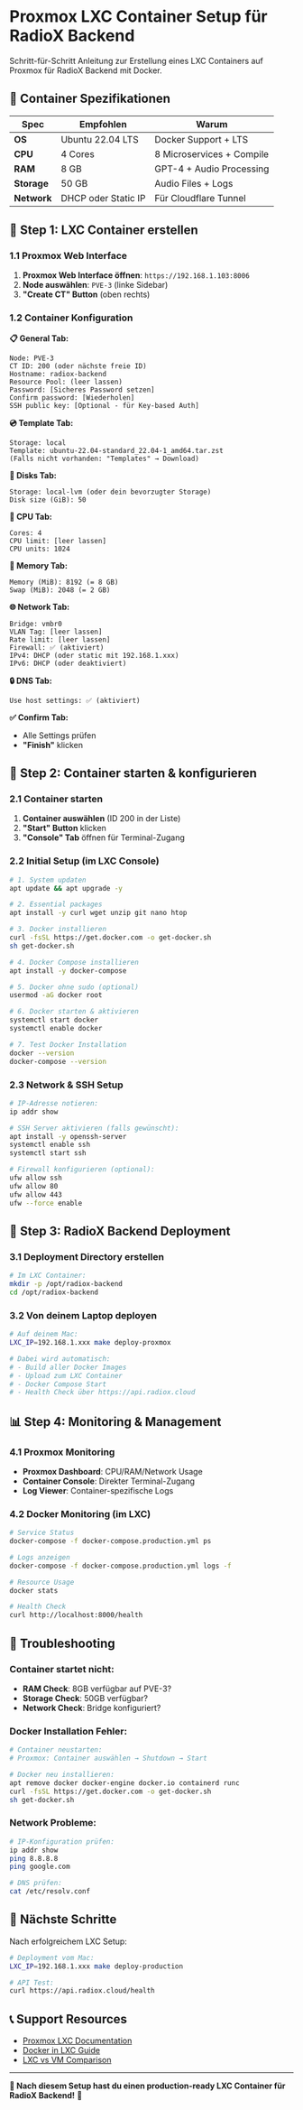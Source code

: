 # Proxmox LXC Container Setup für RadioX Backend

Schritt-für-Schritt Anleitung zur Erstellung eines LXC Containers auf Proxmox für RadioX Backend mit Docker.

## 🎯 **Container Spezifikationen**

| Spec | Empfohlen | Warum |
|------|-----------|-------|
| **OS** | Ubuntu 22.04 LTS | Docker Support + LTS |
| **CPU** | 4 Cores | 8 Microservices + Compile |
| **RAM** | 8 GB | GPT-4 + Audio Processing |
| **Storage** | 50 GB | Audio Files + Logs |
| **Network** | DHCP oder Static IP | Für Cloudflare Tunnel |

## 🚀 **Step 1: LXC Container erstellen**

### 1.1 Proxmox Web Interface

1. **Proxmox Web Interface öffnen**: `https://192.168.1.103:8006`
2. **Node auswählen**: `PVE-3` (linke Sidebar)
3. **"Create CT" Button** (oben rechts)

### 1.2 Container Konfiguration

**📋 General Tab:**
```
Node: PVE-3
CT ID: 200 (oder nächste freie ID)
Hostname: radiox-backend
Resource Pool: (leer lassen)
Password: [Sicheres Password setzen]
Confirm password: [Wiederholen]
SSH public key: [Optional - für Key-based Auth]
```

**💿 Template Tab:**
```
Storage: local
Template: ubuntu-22.04-standard_22.04-1_amd64.tar.zst
(Falls nicht vorhanden: "Templates" → Download)
```

**💾 Disks Tab:**
```
Storage: local-lvm (oder dein bevorzugter Storage)
Disk size (GiB): 50
```

**🔧 CPU Tab:**
```
Cores: 4
CPU limit: [leer lassen]
CPU units: 1024
```

**🧠 Memory Tab:**
```
Memory (MiB): 8192 (= 8 GB)
Swap (MiB): 2048 (= 2 GB)
```

**🌐 Network Tab:**
```
Bridge: vmbr0
VLAN Tag: [leer lassen]
Rate limit: [leer lassen]  
Firewall: ✅ (aktiviert)
IPv4: DHCP (oder static mit 192.168.1.xxx)
IPv6: DHCP (oder deaktiviert)
```

**🔒 DNS Tab:**
```
Use host settings: ✅ (aktiviert)
```

**✅ Confirm Tab:**
- Alle Settings prüfen
- **"Finish"** klicken

## 🚀 **Step 2: Container starten & konfigurieren**

### 2.1 Container starten

1. **Container auswählen** (ID 200 in der Liste)
2. **"Start" Button** klicken
3. **"Console" Tab** öffnen für Terminal-Zugang

### 2.2 Initial Setup (im LXC Console)

```bash
# 1. System updaten
apt update && apt upgrade -y

# 2. Essential packages
apt install -y curl wget unzip git nano htop

# 3. Docker installieren
curl -fsSL https://get.docker.com -o get-docker.sh
sh get-docker.sh

# 4. Docker Compose installieren
apt install -y docker-compose

# 5. Docker ohne sudo (optional)
usermod -aG docker root

# 6. Docker starten & aktivieren
systemctl start docker
systemctl enable docker

# 7. Test Docker Installation
docker --version
docker-compose --version
```

### 2.3 Network & SSH Setup

```bash
# IP-Adresse notieren:
ip addr show

# SSH Server aktivieren (falls gewünscht):
apt install -y openssh-server
systemctl enable ssh
systemctl start ssh

# Firewall konfigurieren (optional):
ufw allow ssh
ufw allow 80
ufw allow 443
ufw --force enable
```

## 🔧 **Step 3: RadioX Backend Deployment**

### 3.1 Deployment Directory erstellen

```bash
# Im LXC Container:
mkdir -p /opt/radiox-backend
cd /opt/radiox-backend
```

### 3.2 Von deinem Laptop deployen

```bash
# Auf deinem Mac:
LXC_IP=192.168.1.xxx make deploy-proxmox

# Dabei wird automatisch:
# - Build aller Docker Images
# - Upload zum LXC Container  
# - Docker Compose Start
# - Health Check über https://api.radiox.cloud
```

## 📊 **Step 4: Monitoring & Management**

### 4.1 Proxmox Monitoring

- **Proxmox Dashboard**: CPU/RAM/Network Usage
- **Container Console**: Direkter Terminal-Zugang
- **Log Viewer**: Container-spezifische Logs

### 4.2 Docker Monitoring (im LXC)

```bash
# Service Status
docker-compose -f docker-compose.production.yml ps

# Logs anzeigen
docker-compose -f docker-compose.production.yml logs -f

# Resource Usage
docker stats

# Health Check
curl http://localhost:8000/health
```

## 🚨 **Troubleshooting**

### Container startet nicht:
- **RAM Check**: 8GB verfügbar auf PVE-3?
- **Storage Check**: 50GB verfügbar?
- **Network Check**: Bridge konfiguriert?

### Docker Installation Fehler:
```bash
# Container neustarten:
# Proxmox: Container auswählen → Shutdown → Start

# Docker neu installieren:
apt remove docker docker-engine docker.io containerd runc
curl -fsSL https://get.docker.com -o get-docker.sh
sh get-docker.sh
```

### Network Probleme:
```bash
# IP-Konfiguration prüfen:
ip addr show
ping 8.8.8.8
ping google.com

# DNS prüfen:
cat /etc/resolv.conf
```

## 🎯 **Nächste Schritte**

Nach erfolgreichem LXC Setup:

```bash
# Deployment vom Mac:
LXC_IP=192.168.1.xxx make deploy-production

# API Test:
curl https://api.radiox.cloud/health
```

## 📞 **Support Resources**

- [Proxmox LXC Documentation](https://pve.proxmox.com/wiki/Linux_Container)
- [Docker in LXC Guide](https://pve.proxmox.com/wiki/Docker)
- [LXC vs VM Comparison](https://pve.proxmox.com/wiki/Container_and_VM_comparison)

---

**🎉 Nach diesem Setup hast du einen production-ready LXC Container für RadioX Backend!** 🚀 